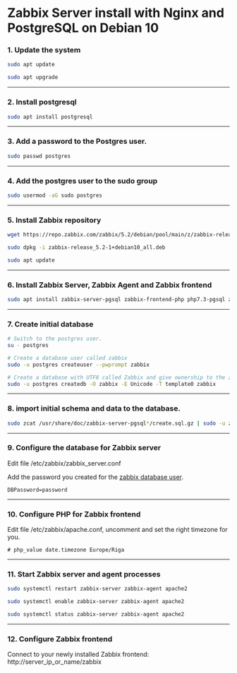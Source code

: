 # Zabbix Server install with Nginx and PostgreSQL on Debian 10

### 1. Update the system

```bash
sudo apt update

sudo apt upgrade
```

------


### 2. Install postgresql

```bash
sudo apt install postgresql
```

------

### 3. Add a password to the Postgres user.

```bash
sudo passwd postgres
```

------

### 4. Add the postgres user to the sudo group

```bash
sudo usermod -aG sudo postgres
```

------

### 5. Install Zabbix repository

```bash
wget https://repo.zabbix.com/zabbix/5.2/debian/pool/main/z/zabbix-release/zabbix-release_5.2-1+debian10_all.deb

sudo dpkg -i zabbix-release_5.2-1+debian10_all.deb

sudo apt update
```

------

### 6. Install Zabbix Server, Zabbix Agent and Zabbix frontend

```bash
sudo apt install zabbix-server-pgsql zabbix-frontend-php php7.3-pgsql zabbix-apache-conf zabbix-agent
```

------

### 7. Create initial database

```bash
# Switch to the postgres user.
su - postgres

# Create a database user called zabbix
sudo -u postgres createuser --pwprompt zabbix

# Create a database with UTF8 called Zabbix and give ownership to the zabbix user created before
sudo -u postgres createdb -O zabbix -E Unicode -T template0 zabbix
```

------

### 8. import initial schema and data to the database.

```bash
sudo zcat /usr/share/doc/zabbix-server-pgsql*/create.sql.gz | sudo -u zabbix psql zabbix
```

------

### 9. Configure the database for Zabbix server

Edit file /etc/zabbix/zabbix_server.conf

Add the password you created for the [zabbix database user](###7.-Create-initial-database).

```
DBPassword=password
```

------

### 10. Configure PHP for Zabbix frontend

Edit file /etc/zabbix/apache.conf, uncomment and set the right timezone for you.

```
# php_value date.timezone Europe/Riga
```

------

### 11. Start Zabbix server and agent processes

```bash
sudo systemctl restart zabbix-server zabbix-agent apache2

sudo systemctl enable zabbix-server zabbix-agent apache2

sudo systemctl status zabbix-server zabbix-agent apache2
```

------

### 12. Configure Zabbix frontend

Connect to your newly installed Zabbix frontend: http://server_ip_or_name/zabbix

